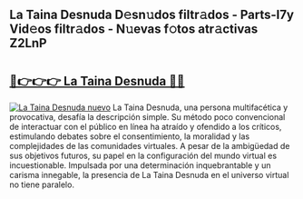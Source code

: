 ## La Taina Desnuda D𝚎sn𝚞dos filtr𝚊dos - Parts-I7y Vid𝚎os filtr𝚊dos - N𝚞evas f𝚘tos atr𝚊ctivas Z2LnP

# <h2><a href="http://mbc6e1d.tromn.icu/?c=La+Taina+Desnuda">🔗👉👉👉 La Taina Desnuda 🔗🔗</a></h2>

[![La Taina Desnuda nuevo](https://i.imgur.com/pEAQMta.gif)](http://mbc6e1d.tromn.icu/?c=La+Taina+Desnuda)
La Taina Desnuda, una persona multifacética y provocativa, desafía la descripción simple. Su método poco convencional de interactuar con el público en línea ha atraído y ofendido a los críticos, estimulando debates sobre el consentimiento, la moralidad y las complejidades de las comunidades virtuales. A pesar de la ambigüedad de sus objetivos futuros, su papel en la configuración del mundo virtual es incuestionable. Impulsada por una determinación inquebrantable y un carisma innegable, la presencia de La Taina Desnuda en el universo virtual no tiene paralelo.
